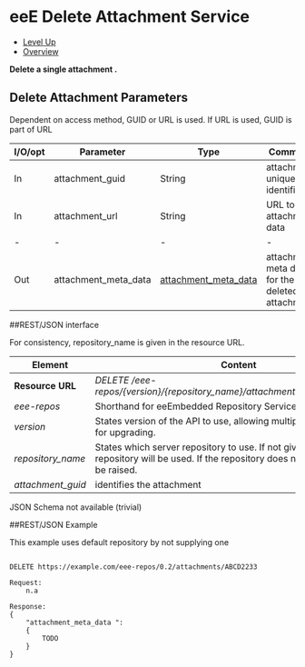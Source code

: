 # eeE Delete Attachment Service #

* [Level Up](../README.md)
* [Overview](./README.md)

**Delete a single attachment .**

## Delete Attachment Parameters

Dependent on access method, GUID or URL is used. If URL is used, GUID is part of URL

I/O/opt	| Parameter | Type | Comment |
--------|-----------|------|---------|
In  	|attachment_guid	|String	| attachment unique identifier 
In  	|attachment_url	|String	| URL to attachment data
-|-|-|-|-				
Out  	|attachment_meta_data	|[attachment_meta_data](./a_schemata/attachment_meta_data.md)	| attachment meta data for the deleted attachment


##REST/JSON interface

For consistency, repository_name is given in the resource URL. 


Element | Content|
--------|--------|
**Resource URL** 	|*DELETE /eee-repos/{version}/{repository_name}/attachments/{attachment_guid}*
*eee-repos*			|Shorthand for eeEmbedded Repository Services
*version*			|States version of the API to use, allowing multiple versions of API for upgrading.
*repository_name*	|States which server repository to use. If not given, the default repository will be used. If the repository does not exist, an error will be raised.
*attachment_guid*		|identifies the attachment


JSON Schema not available (trivial)

##REST/JSON Example

This example uses default repository by not supplying one
```

DELETE https://example.com/eee-repos/0.2/attachments/ABCD2233

Request:
	n.a

Response:
{
    "attachment_meta_data ":
    {
		TODO
    }
}


```
